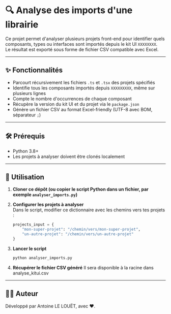 # 🔍 Analyse des imports d'une librairie

Ce projet permet d'analyser plusieurs projets front-end pour identifier quels composants, types ou interfaces sont importés depuis le kit UI `XXXXXXXX`.     
Le résultat est exporté sous forme de fichier CSV compatible avec Excel.

---

## ✨ Fonctionnalités

- Parcourt récursivement les fichiers `.ts` et `.tsx` des projets spécifiés
- Identifie tous les composants importés depuis `XXXXXXXXX`, même sur plusieurs lignes
- Compte le nombre d'occurrences de chaque composant
- Récupère la version du kit UI et du projet via le `package.json`
- Génère un fichier CSV au format Excel-friendly (UTF-8 avec BOM, séparateur `;`)

---

## 🛠️ Prérequis

- Python 3.8+
- Les projets à analyser doivent être clonés localement

---

## 🚀 Utilisation

1. **Cloner ce dépôt (ou copier le script Python dans un fichier, par exemple `analyser_imports.py`)**

2. **Configurer les projets à analyser**  
   Dans le script, modifier ce dictionnaire avec les chemins vers tes projets :

   ```python
   projects_input = {
       "mon-super-projet": "/chemin/vers/mon-super-projet",
       "un-autre-projet": "/chemin/vers/un-autre-projet"
   }

3. **Lancer le script**  
    ```python
    python analyser_imports.py

4. **Récupérer le fichier CSV généré**
Il sera disponible à la racine dans analyse_kitui.csv

---

## 🧑‍💻 Auteur
Développé par Antoine LE LOUËT, avec ❤️.